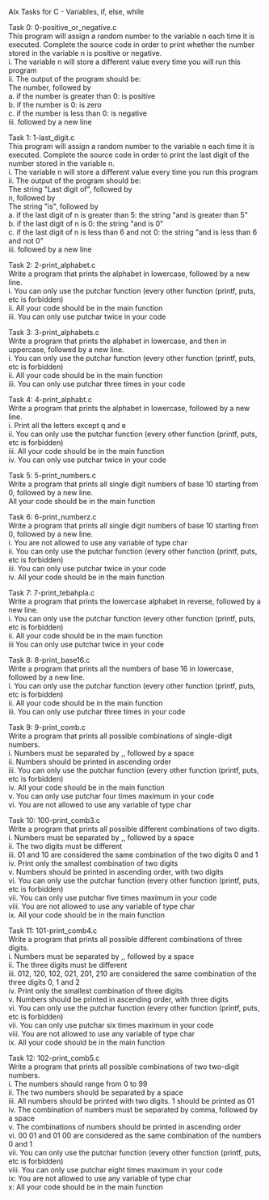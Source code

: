 Alx Tasks for C - Variables, if, else, while  

Task 0: 0-positive_or_negative.c  
This program will assign a random number to the variable n each time it is executed. Complete the source code in order to print whether the number stored in the variable n is positive or negative.  
i. The variable n will store a different value every time you will run this program  
ii. The output of the program should be:  
The number, followed by  
a. if the number is greater than 0: is positive  
b. if the number is 0: is zero  
c. if the number is less than 0: is negative  
iii. followed by a new line  


Task 1: 1-last_digit.c  
This program will assign a random number to the variable n each time it is executed. Complete the source code in order to print the last digit of the number stored in the variable n.  
i. The variable n will store a different value every time you run this program  
ii. The output of the program should be:  
The string "Last digit of", followed by  
n, followed by  
The string "is", followed by  
a. if the last digit of n is greater than 5: the string "and is greater than 5"  
b. if the last digit of n is 0: the string "and is 0"  
c. if the last digit of n is less than 6 and not 0: the string "and is less than 6 and not 0"  
iii. followed by a new line  

Task 2: 2-print_alphabet.c  
Write a program that prints the alphabet in lowercase, followed by a new line.  
i. You can only use the putchar function (every other function (printf, puts, etc is forbidden)  
ii. All your code should be in the main function  
iii. You can only use putchar twice in your code  

Task 3: 3-print_alphabets.c  
Write a program that prints the alphabet in lowercase, and then in uppercase, followed by a new line.  
i. You can only use the putchar function (every other function (printf, puts, etc is forbidden)  
ii. All your code should be in the main function  
iii. You can only use putchar three times in your code  

Task 4: 4-print_alphabt.c  
Write a program that prints the alphabet in lowercase, followed by a new line.  
i. Print all the letters except q and e  
ii. You can only use the putchar function (every other function (printf, puts, etc is forbidden)  
iii. All your code should be in the main function  
iv. You can only use putchar twice in your code  

Task 5: 5-print_numbers.c  
Write a program that prints all single digit numbers of base 10 starting from 0, followed by a new line.  
All your code should be in the main function  

Task 6: 6-print_numberz.c  
Write a program that prints all single digit numbers of base 10 starting from 0, followed by a new line.  
i. You are not allowed to use any variable of type char  
ii. You can only use the putchar function (every other function (printf, puts, etc is forbidden)  
iii. You can only use putchar twice in your code  
iv. All your code should be in the main function  

Task 7: 7-print_tebahpla.c  
Write a program that prints the lowercase alphabet in reverse, followed by a new line.  
i. You can only use the putchar function (every other function (printf, puts, etc is forbidden)  
ii. All your code should be in the main function  
iii  You can only use putchar twice in your code  

Task 8: 8-print_base16.c  
Write a program that prints all the numbers of base 16 in lowercase, followed by a new line.  
i. You can only use the putchar function (every other function (printf, puts, etc is forbidden)  
ii. All your code should be in the main function  
iii. You can only use putchar three times in your code  

Task 9: 9-print_comb.c  
Write a program that prints all possible combinations of single-digit numbers.  
i. Numbers must be separated by ,, followed by a space  
ii. Numbers should be printed in ascending order  
iii. You can only use the putchar function (every other function (printf, puts, etc is forbidden)  
iv. All your code should be in the main function  
v. You can only use putchar four times maximum in your code  
vi. You are not allowed to use any variable of type char  

Task 10: 100-print_comb3.c  
Write a program that prints all possible different combinations of two digits.  
i. Numbers must be separated by ,, followed by a space  
ii. The two digits must be different  
iii. 01 and 10 are considered the same combination of the two digits 0 and 1  
iv. Print only the smallest combination of two digits  
v. Numbers should be printed in ascending order, with two digits  
vi. You can only use the putchar function (every other function (printf, puts, etc is forbidden)  
vii. You can only use putchar five times maximum in your code  
viii. You are not allowed to use any variable of type char  
ix. All your code should be in the main function  

Task 11: 101-print_comb4.c  
Write a program that prints all possible different combinations of three digits.  
i. Numbers must be separated by ,, followed by a space  
ii. The three digits must be different  
iii. 012, 120, 102, 021, 201, 210 are considered the same combination of the three digits 0, 1 and 2  
iv. Print only the smallest combination of three digits  
v. Numbers should be printed in ascending order, with three digits  
vi. You can only use the putchar function (every other function (printf, puts, etc is forbidden)  
vii. You can only use putchar six times maximum in your code  
viii. You are not allowed to use any variable of type char  
ix. All your code should be in the main function  

Task 12: 102-print_comb5.c  
Write a program that prints all possible combinations of two two-digit numbers.  
i. The numbers should range from 0 to 99  
ii. The two numbers should be separated by a space  
iii. All numbers should be printed with two digits. 1 should be printed as 01  
iv. The combination of numbers must be separated by comma, followed by a space  
v. The combinations of numbers should be printed in ascending order  
vi. 00 01 and 01 00 are considered as the same combination of the numbers 0 and 1  
vii. You can only use the putchar function (every other function (printf, puts, etc is forbidden)  
viii. You can only use putchar eight times maximum in your code  
ix: You are not allowed to use any variable of type char  
x: All your code should be in the main function
